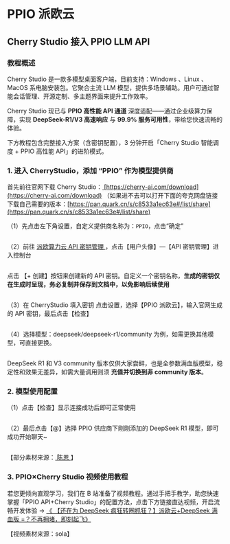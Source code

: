 # PPIO 派欧云

## Cherry Studio 接入 PPIO LLM API

### [​](https://ppinfra.com/docs/third-party/cherry-studio-use#%E6%95%99%E7%A8%8B%E6%A6%82%E8%BF%B0)教程概述 <a href="#e6-95-99-e7-a8-8b-e6-a6-82-e8-bf-b0" id="e6-95-99-e7-a8-8b-e6-a6-82-e8-bf-b0"></a>

Cherry Studio 是一款多模型桌面客户端，目前支持：Windows 、Linux 、MacOS 系电脑安装包。它聚合主流 LLM 模型，提供多场景辅助。用户可通过智能会话管理、开源定制、多主题界面来提升工作效率。

Cherry Studio 现已与 **PPIO 高性能 API 通道** 深度适配——通过企业级算力保障，实现 **DeepSeek-R1/V3 高速响应** 与 **99.9% 服务可用性**，带给您快速流畅的体验。

下方教程包含完整接入方案（含密钥配置），3 分钟开启「Cherry Studio 智能调度 + PPIO 高性能 API」的进阶模式。

### [​](https://ppinfra.com/docs/third-party/cherry-studio-use#1-%E8%BF%9B%E5%85%A5-cherrystudio%EF%BC%8C%E6%B7%BB%E5%8A%A0-%E2%80%9Cppio%E2%80%9D-%E4%BD%9C%E4%B8%BA%E6%A8%A1%E5%9E%8B%E6%8F%90%E4%BE%9B%E5%95%86)1. 进入 CherryStudio，添加 “PPIO” 作为模型提供商 <a href="#id-1-e8-bf-9b-e5-85-a5-cherrystudio-ef-bc-8c-e6-b7-bb-e5-8a-a0-e2-80-9cppio-e2-80-9d-e4-bd-9c-e4-b8-ba" id="id-1-e8-bf-9b-e5-85-a5-cherrystudio-ef-bc-8c-e6-b7-bb-e5-8a-a0-e2-80-9cppio-e2-80-9d-e4-bd-9c-e4-b8-ba"></a>

首先前往官网下载 Cherry Studio：[ ](https://cherry-ai.com/download)[https://cherry-ai.com/download](https://cherry-ai.com/download) （如果进不去可以打开下面的夸克网盘链接下载自己需要的版本：[https://pan.quark.cn/s/c8533a1ec63e#/list/share](https://pan.quark.cn/s/c8533a1ec63e#/list/share)

（1）先点击左下角设置，自定义提供商名称为：`PPIO`，点击“确定”

<figure><img src="https://static.ppinfra.com/docs/image/llm/cherry-studio-setting.png" alt=""><figcaption></figcaption></figure>

（2）前往 [派欧算力云 API 密钥管理 ](https://ppinfra.com/settings/key-management)，点击【用户头像】—【API 密钥管理】进入控制台

<figure><img src="https://static.ppinfra.com/docs/image/llm/ppinfra-create-api-key-01.png" alt=""><figcaption></figcaption></figure>

点击 【+ 创建】按钮来创建新的 API 密钥。自定义一个密钥名称，**生成的密钥仅在生成时呈现，务必复制并保存到文档中，以免影响后续使用**

<figure><img src="https://static.ppinfra.com/docs/image/llm/ppinfra-create-api-key-02.png" alt=""><figcaption></figcaption></figure>

（3）在 CherryStudio 填入密钥 点击设置，选择【PPIO 派欧云】，输入官网生成的 API 密钥，最后点击【检查】

<figure><img src="https://static.ppinfra.com/docs/image/llm/cherry-studio-3601.PNG" alt=""><figcaption></figcaption></figure>

（4）选择模型：deepseek/deepseek-r1/community 为例，如需更换其他模型，可直接更换。

<figure><img src="https://static.ppinfra.com/docs/image/llm/cherry-studio-3602.PNG" alt=""><figcaption></figcaption></figure>

DeepSeek R1 和 V3 community 版本仅供大家尝鲜，也是全参数满血版模型，稳定性和效果无差异，如需大量调用则须 **充值并切换到非 community 版本**。

### [​](https://ppinfra.com/docs/third-party/cherry-studio-use#2-%E6%A8%A1%E5%9E%8B%E4%BD%BF%E7%94%A8%E9%85%8D%E7%BD%AE)2. 模型使用配置 <a href="#id-2-e6-a8-a1-e5-9e-8b-e4-bd-bf-e7-94-a8-e9-85-8d-e7-bd-ae" id="id-2-e6-a8-a1-e5-9e-8b-e4-bd-bf-e7-94-a8-e9-85-8d-e7-bd-ae"></a>

（1）点击【检查】显示连接成功后即可正常使用

<figure><img src="https://static.ppinfra.com/docs/image/llm/cherry-studio-3603.png" alt=""><figcaption></figcaption></figure>

（2）最后点击【@】选择 PPIO 供应商下刚刚添加的 DeepSeek R1 模型，即可成功开始聊天\~

<figure><img src="https://static.ppinfra.com/docs/image/llm/cherry-studio-ppio-config-02.png" alt=""><figcaption></figcaption></figure>

【部分素材来源：[ 陈恩 ](https://www.kdocs.cn/l/ctGiF5K6PQoO)】

### [​](https://ppinfra.com/docs/third-party/cherry-studio-use#3-ppio%C3%97cherry-studio-%E8%A7%86%E9%A2%91%E4%BD%BF%E7%94%A8%E6%95%99%E7%A8%8B)3. PPIO×Cherry Studio 视频使用教程 <a href="#id-3-ppio-c3-97cherry-studio-e8-a7-86-e9-a2-91-e4-bd-bf-e7-94-a8-e6-95-99-e7-a8-8b" id="id-3-ppio-c3-97cherry-studio-e8-a7-86-e9-a2-91-e4-bd-bf-e7-94-a8-e6-95-99-e7-a8-8b"></a>

若您更倾向直观学习，我们在 B 站准备了视频教程。通过手把手教学，助您快速掌握「PPIO API+Cherry Studio」的配置方法，点击下方链接直达视频，开启流畅开发体验 → [《 【还在为 DeepSeek 疯狂转圈抓狂？】派欧云+DeepSeek 满血版 =？不再拥堵，即刻起飞》](https://www.bilibili.com/video/BV1BZNmeTEwg/?buvid=XX82F37818653072D274A6BB8A4FE7938A30C\&from_spmid=search.search-result.0.0\&is_story_h5=false\&mid=3CpKQv%2Bjnb8k6iTGlUl1eH8FTQ%2FSZMtL1rElX6M3iMo%3D\&plat_id=116\&share_from=ugc\&share_medium=android\&share_plat=android\&share_session_id=b892268f-5751-4f6e-9690-50b37855d346\&share_source=WEIXIN\&share_source=weixin\&share_tag=s_i\&spmid=united.player-video-detail.0.0\&timestamp=1739160448\&unique_k=eKDZuRP\&up_id=3546757841554023\&vd_source=50fea165795ccc47455a165f5bcaeed2)

【视频素材来源：sola】
